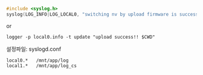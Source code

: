 ```c
#include <syslog.h>
syslog(LOG_INFO|LOG_LOCAL0, "switching nv by upload firmware is success!\n", ret);
```
or

```shell
logger -p local0.info -t update "upload success!! $CWD"
```

설정파일: syslogd.conf
```
local0.*   /mnt/app/log
local1.*   /mnt/app/log_cs
```

